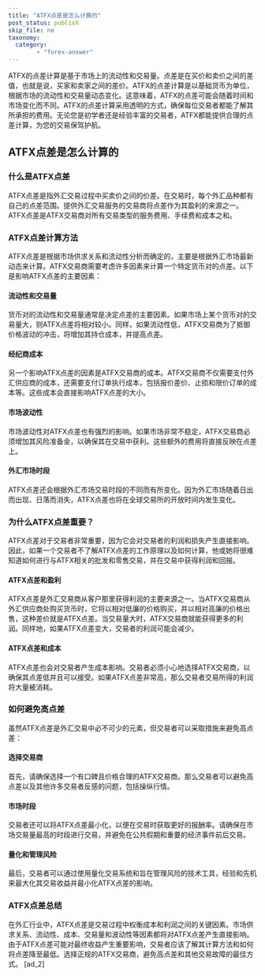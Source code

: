 ```yaml
---
title: "ATFX点差是怎么计算的"
post_status: publish
skip_file: no
taxonomy:
  category:
        - "forex-answer"
---
```


ATFX的点差计算是基于市场上的流动性和交易量。点差是在买价和卖价之间的差值，也就是说，买家和卖家之间的差价。ATFX的点差计算是以基础货币为单位，根据市场的流动性和交易量动态变化。这意味着，ATFX的点差可能会随着时间和市场变化而不同。ATFX的点差计算采用透明的方式，确保每位交易者都能了解其所承担的费用。无论您是初学者还是经验丰富的交易者，ATFX都能提供合理的点差计算，为您的交易保驾护航。

## ATFX点差是怎么计算的

### 什么是ATFX点差

ATFX点差是指外汇交易过程中买卖价之间的价差。在交易时，每个外汇品种都有自己的点差范围。提供外汇交易服务的交易商将点差作为其盈利的来源之一。ATFX点差是ATFX交易商对所有交易类型的服务费用、手续费和成本之和。

### ATFX点差计算方法

ATFX点差是根据市场供求关系和流动性分析而确定的，主要是根据外汇市场最新动态来计算。ATFX交易商需要考虑许多因素来计算一个特定货币对的点差。以下是影响ATFX点差的主要因素：

#### 流动性和交易量

货币对的流动性和交易量通常是决定点差的主要因素。如果市场上某个货币对的交易量大，则ATFX点差将相对较小。同样，如果流动性低，ATFX交易商为了抵御价格波动的冲击，将增加其持仓成本，并提高点差。

#### 经纪商成本

另一个影响ATFX点差的因素是ATFX交易商的成本。ATFX交易商不仅需要支付外汇供应商的成本，还需要支付订单执行成本，包括报价差价、止损和限价订单的成本等。这些成本会直接影响ATFX点差的大小。

#### 市场波动性

市场波动性对ATFX点差也有强烈的影响。如果市场非常不稳定，ATFX交易商必须增加其风险准备金，以确保其在交易中获利。这些额外的费用将直接反映在点差上。

#### 外汇市场时段

ATFX点差还会根据外汇市场交易时段的不同而有所变化。因为外汇市场随着日出而出现、日落而消失，ATFX点差也将在全球交易所的开放时间内发生变化。

### 为什么ATFX点差重要？

ATFX点差对于交易者非常重要，因为它会对交易者的利润和损失产生直接影响。因此，如果一个交易者不了解ATFX点差的工作原理以及如何计算，他或她将很难知道如何进行与ATFX相关的批发和零售交易，并在交易中获得利润和回报。

#### ATFX点差和盈利

ATFX点差是外汇交易商从客户那里获得利润的主要来源之一。当ATFX交易商从外汇供应商处购买货币时，它将以相对低廉的价格购买，并以相对高廉的价格出售，这种差价就是ATFX点差。当交易量大时，ATFX交易商就能获得更多的利润。同样地，如果ATFX点差变大，交易者的利润可能会减少。

#### ATFX点差和成本

ATFX点差也会对交易者产生成本影响。交易者必须小心地选择ATFX交易商，以确保其点差低并且可以接受。如果ATFX点差非常高，那么交易者交易所得的利润将大量被消耗。

### 如何避免高点差

虽然ATFX点差是外汇交易中必不可少的元素，但交易者可以采取措施来避免高点差：

#### 选择交易商

首先，请确保选择一个有口碑且价格合理的ATFX交易商。那么交易者可以避免高点差以及其他许多交易者反感的问题，包括操纵行情。

#### 市场时段

交易者还可以将ATFX点差最小化，以便在交易时获取更好的报酬率。请确保在市场交易量最高的时段进行交易，并避免在公共假期和重要的经济事件前后交易。

#### 量化和管理风险

最后，交易者可以通过使用量化交易系统和旨在管理风险的技术工具，经验和先机来最大化其交易收益并最小化ATFX点差的影响。

### ATFX点差总结

在外汇行业中，ATFX点差是交易过程中权衡成本和利润之间的关键因素。市场供求关系、流动性、成本、交易量和波动性等因素都将对ATFX点差产生直接影响。由于ATFX点差可能对最终收益产生重要影响，交易者应该了解其计算方法和如何将点差降至最低。选择正规的ATFX交易商，避免高点差和其他交易故障的最佳方式。 \[ad\_2\]
